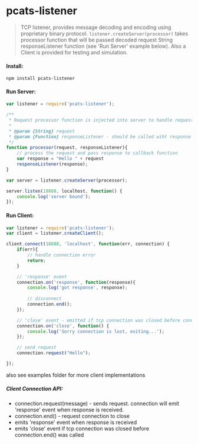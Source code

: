 pcats-listener
=================
> TCP listener, provides message decoding and encoding using proprietary binary protocol. ```listener.createServer(processor)``` takes processor function that will be passed decoded request String responseListener function (see 'Run Server' example below).
Also a Client is provided for testing and simulation.

#### Install: 
```
npm install pcats-listener
```

#### Run Server:
```js
var listener = require('pcats-listener');

/**
 * Request processor function is injected into server to handle requests.
 *
 * @param {String} request
 * @param {Function} responseListener - should be called wiht response string
 */
function processor(request, responseListener){
    // process the request and pass response to callback function
    var response = "Hello " + request
    responseListener(response);
}

var server = listener.createServer(processor);

server.listen(18888, localhost, function() {
    console.log('server bound');
});
```

#### Run Client:
```js
var listener = require('pcats-listener');
var client = listener.createClient();

client.connect(18888, 'localhost', function(err, connection) {
    if(err){
        // handle connection error
        return;
    }

    // 'response' event
    connection.on('response', function(response){
        console.log('got response', response);
        
        // disconnect
        connection.end();
    });

    // 'close' event - emitted if tcp connection was closed before connection.end() was called
    connection.on('close', function() {
        console.log('Sorry connection is lost, exiting...');
    });

    // send request
    connection.request("Hello");

});

```
also see examples folder for more client implementations

##### Client Connection API:
- connection.request(message) - sends request. connection will emit 'response' event when response is received.
- connection.end() - request connection to close
- emits 'response' event when response is received
- emits 'close' event if tcp connection was closed before connection.end() was called


